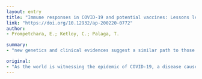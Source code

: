 ```yaml
---
layout: entry
title: "Immune responses in COVID-19 and potential vaccines: Lessons learned from SARS and MERS epidemic"
link: "https://doi.org/10.12932/ap-200220-0772"
author:
- Prompetchara, E.; Ketloy, C.; Palaga, T.

summary:
- "new genetics and clinical evidences suggest a similar path to those of SARS and MERS. The rapid genomic sequencing and open access data are expected to give us more knowledge on the pathogen itself. This review aims to provide a comparative view among SARS-CoV, MERS and the newly epidemic SARS. A predictive view may help in designing an immune intervention or preventive vaccine for COVID-19 in the near future. Genetics, vaccine technology and advanced vaccine technology are expected."

original:
- "As the world is witnessing the epidemic of COVID-19, a disease caused by a novel coronavirus, SARS-CoV-2, emerging genetics and clinical evidences suggest a similar path to those of SARS and MERS. The rapid genomic sequencing and open access data, together with advanced vaccine technology, are expected to give us more knowledge on the pathogen itself, including the host immune response as well as the plan for therapeutic vaccines in the near future. This review aims to provide a comparative view among SARS-CoV, MERS-CoV and the newly epidemic SARS-CoV-2, in the hope to gain a better understanding of the host-pathogen interaction, host immune responses, and the pathogen immune evasion strategies. This predictive view may help in designing an immune intervention or preventive vaccine for COVID-19 in the near future."
---
```


